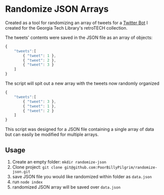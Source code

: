 # Randomize JSON Arrays
Created as a tool for randomizing an array of tweets for a [Twitter Bot](https://github.com/PoorBillyPilgrim/gtlibrary-retrotech-twitterbot) I created for the Georgia Tech Library's retroTECH collection.

The tweets' contents were saved in the JSON file as an array of objects:
```js
{
    "tweets":[
        { "tweet": 1 },
        { "tweet": 2 },
        { "tweet": 3 }
    ]
}
```
The script will spit out a new array with the tweets now randomly organized
```js
{
    "tweets":[
        { "tweet": 3 },
        { "tweet": 1 },
        { "tweet": 2 }
    ]
}
```
This script was designed for a JSON file containing a single array of data but can easily be modified for multiple arrays.

## Usage
1. Create an empty folder: `mkdir randomize-json`
2. Clone project: `git clone git@github.com:PoorBillyPilgrim/randomize-json.git`
3. save JSON file you would like randomized within folder as `data.json`
4. run `node index`
5. randomized JSON array will be saved over `data.json`